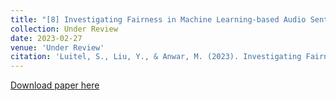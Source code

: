 ```yaml
---
title: "[8] Investigating Fairness in Machine Learning-based Audio Sentiment Analysis using Spectrograms and Bag-of-visual-words"
collection: Under Review
date: 2023-02-27
venue: 'Under Review'
citation: 'Luitel, S., Liu, Y., & Anwar, M. (2023). Investigating Fairness in Machine Learning-based Audio Sentiment Analysis using Spectrograms and Bag-of-visual-words.'
---
```


[Download paper here](https://www.researchsquare.com/article/rs-2566840/v1)
